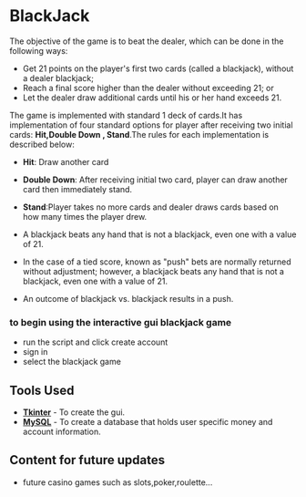 # BlackJack


The objective of the game is to beat the dealer, which  can be done in the following ways:

* Get 21 points on the player's first two cards (called a blackjack), without a dealer blackjack;
* Reach a final score higher than the dealer without exceeding 21; or
* Let the dealer draw additional cards until his or her hand exceeds 21.

The game is implemented with standard 1 deck of cards.It has implementation of four standard options for player after receiving two initial cards: __Hit,Double Down , Stand__.The rules for each implementation is described below:

* __Hit__: Draw another card
* __Double Down__: After receiving initial two card, player can draw another card then immediately stand.
* __Stand__:Player takes no more cards and dealer draws cards based on how many times the player drew.

* A blackjack beats any hand that is not a blackjack, even one with a value of 21.
* In the case of a tied score, known as "push" bets are normally returned without adjustment; however, a blackjack beats any hand that is not a blackjack, even one with a value of 21.
* An outcome of blackjack vs. blackjack results in a push.


### to begin using the interactive gui blackjack game
- run the script and click create account
- sign in
- select the blackjack game



## Tools Used
* [<b>Tkinter</b>](https://www.tutorialspoint.com/python3/python_gui_programming.htm) - To create the gui.
* [<b>MySQL</b>](https://www.mysql.com/) - To create a database that holds user specific money and account information.


## Content for future updates
- future casino games such as slots,poker,roulette...



